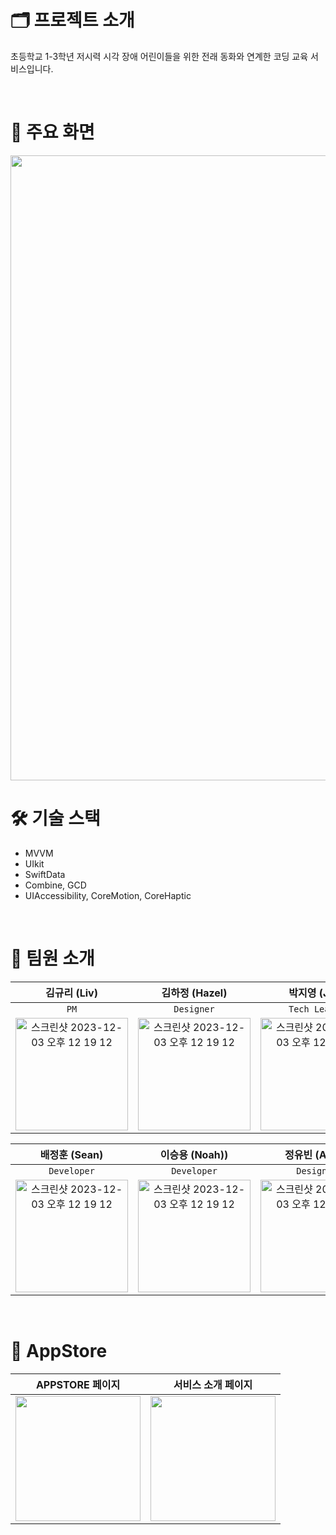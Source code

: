 # 🗂️ 프로젝트 소개
초등학교 1-3학년 저시력 시각 장애 어린이들을 위한 전래 동화와 연계한 코딩 교육 서비스입니다.

<br/>

# 📱 주요 화면
<img src = "https://github.com/DeveloperAcademy-POSTECH/MacC-Team5-COMBINE/assets/128671453/e8e0d7bd-d11e-40f4-87ff-0c74a71f3254" width = "1000">

<!--<img src = "https://github.com/DeveloperAcademy-POSTECH/MacC-Team5-COMBINE/assets/128671453/43ae2ace-ea49-4de7-a490-27a0c975729f" width = "500">|<img src = "https://github.com/DeveloperAcademy-POSTECH/MacC-Team5-COMBINE/assets/128671453/4e66d3c6-1447-4674-84f4-c83b3fcbb3b2" width = "500">|-->

<br/>

# 🛠️ 기술 스택
- MVVM
- UIkit
- SwiftData
- Combine, GCD
- UIAccessibility, CoreMotion, CoreHaptic
<br/>


# 👥 팀원 소개

|김규리 (Liv)|김하정 (Hazel)|박지영 (Joy)|
|:----:|:---:|:---:|
|`PM`|`Designer`|`Tech Leader`|
|<img width="180" alt="스크린샷 2023-12-03 오후 12 19 12" src="https://github.com/DeveloperAcademy-POSTECH/MacC-Team5-COMBINE/assets/84610593/04baf25d-c80f-44ef-a98d-49be2cd2787f">|<img width="180" alt="스크린샷 2023-12-03 오후 12 19 12" src="https://github.com/DeveloperAcademy-POSTECH/MacC-Team5-COMBINE/assets/84610593/0bbe3986-e43a-4014-98e7-844072d17edf">|<img width="180" alt="스크린샷 2023-12-03 오후 12 19 12" src="https://github.com/DeveloperAcademy-POSTECH/MacC-Team5-COMBINE/assets/84610593/b087e37c-9c1f-4a1d-893a-3e6c19bcc2d5">|

|배정훈 (Sean)|이승용 (Noah))|정유빈 (Anna)|
|:----:|:---:|:---:|
|`Developer`|`Developer`|`Designer`|
|<img width="180" alt="스크린샷 2023-12-03 오후 12 19 12" src="https://github.com/DeveloperAcademy-POSTECH/MacC-Team5-COMBINE/assets/84610593/eb5bfa3f-6e2f-4cda-8130-f2628939636c">|<img width="180" alt="스크린샷 2023-12-03 오후 12 19 12" src="https://github.com/DeveloperAcademy-POSTECH/MacC-Team5-COMBINE/assets/84610593/92c38b19-9194-4e4c-a9d4-5a5358f1c15a">|<img width="180" alt="스크린샷 2023-12-03 오후 12 19 12" src="https://github.com/DeveloperAcademy-POSTECH/MacC-Team5-COMBINE/assets/84610593/93d677f4-0f47-4e56-a1e5-6324a8b60435">|


<br/>


# 🛒 AppStore

|APPSTORE 페이지|서비스 소개 페이지|
|:----:|:---:|
|<img src="https://github.com/DeveloperAcademy-POSTECH/MacC-Team5-COMBINE/assets/84610593/8bdde528-9af8-4466-a216-720a4aa7e10b" width=200>|<img src="https://github.com/DeveloperAcademy-POSTECH/MacC-Team5-COMBINE/assets/84610593/2c6aea44-b4f1-4cc0-815f-7a3f32bf28bd" width=200>|

